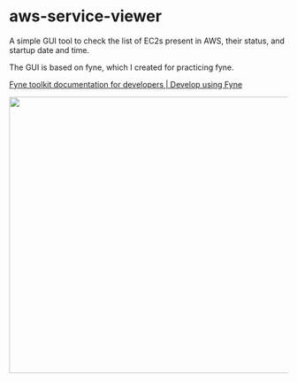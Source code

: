 # aws-service-viewer

A simple GUI tool to check the list of EC2s present in AWS, their status, and startup date and time.

The GUI is based on fyne, which I created for practicing fyne.

[Fyne toolkit documentation for developers | Develop using Fyne](https://developer.fyne.io/index.html)

<img src="https://user-images.githubusercontent.com/47269784/173385617-1343459e-bba7-4666-ba1a-81aa065fd500.png" width="750" height="500">
